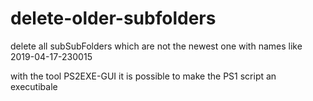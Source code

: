 # delete-older-subfolders
delete all subSubFolders which are not the newest one with names like 2019-04-17-230015

with the tool PS2EXE-GUI it is possible to make the PS1 script an executibale

